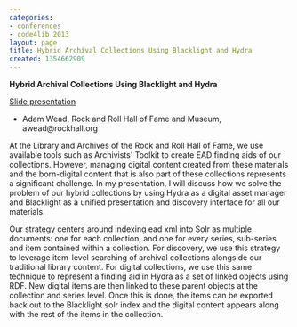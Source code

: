 ```yaml
---
categories:
- conferences
- code4lib 2013
layout: page
title: Hybrid Archival Collections Using Blacklight and Hydra
created: 1354662909
---
```

<strong>Hybrid Archival Collections Using Blacklight and Hydra</strong>
<br/>
<p><a href="https://github.com/awead/presentations">Slide presentation</a></p>

<ul>
<li>Adam Wead, Rock and Roll Hall of Fame and Museum, awead@rockhall.org</li>
</ul>

At the Library and Archives of the Rock and Roll Hall of Fame, we use available tools such as Archivists' Toolkit to create EAD finding aids of our collections. However, managing digital content created from these materials and the born-digital content that is also part of these collections represents a significant challenge. In my presentation, I will discuss how we solve the problem of our hybrid collections by using Hydra as a digital asset manager and Blacklight as a unified presentation and discovery interface for all our materials.

Our strategy centers around indexing ead xml into Solr as multiple documents: one for each collection, and one for every series, sub-series and item contained within a collection. For discovery, we use this strategy to leverage item-level searching of archival collections alongside our traditional library content. For digital collections, we use this same technique to represent a finding aid in Hydra as a set of linked objects using RDF. New digital items are then linked to these parent objects at the collection and series level. Once this is done, the items can be exported back out to the Blacklight solr index and the digital content appears along with the rest of the items in the collection.
